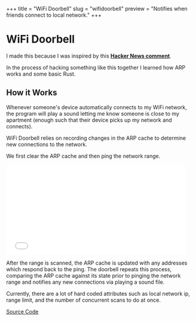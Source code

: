 +++
	title = "WiFi Doorbell"
	slug = "wifidoorbell"
	preview = "Notifies when friends connect to local network."
+++
<div id="wifiDoorbellPage">
	<h1>WiFi Doorbell</h1>
	<p>I made this because I was inspired by this <a rel="nofollow" target=_blank href="https://news.ycombinator.com/item?id=13326544"><b>Hacker News comment</b></a>.</p>
	<p>In the process of hacking something like this together I learned how ARP works and some basic Rust.</p>
	<h2>How it Works</h2>
	<p>Whenever someone's device automatically connects to my WiFi network, the program will play a sound letting me know someone is close to my apartment (enough such that their device picks up my network and connects). </p>
	<p>WiFi Doorbell relies on recording changes in the ARP cache to determine new connections to the network.</p>
	<p>We first clear the ARP cache and then ping the network range.</p>
	<iframe src="//giphy.com/embed/3o84TUwPv21czsSmmA" width="480" height="240" frameBorder="0" class="giphy-embed" allowFullScreen></iframe>
	<p>After the range is scanned, the ARP cache is updated with any addresses which respond back to the ping. The doorbell repeats this process, comparing the ARP cache against its state prior to pinging the network range and notifies any new connections via playing a sound file.</p>
	<p>Currently, there are a lot of hard coded attributes such as local network ip, range limit, and the number of concurrent scans to do at once.</p>
	<a class="externalLink" href="https://github.com/1vn/wifi_doorbell">Source Code</a>
</div>
